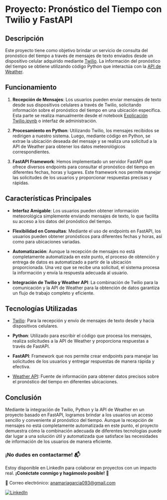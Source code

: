 # Proyecto: Pronóstico del Tiempo con Twilio y FastAPI

## Descripción

Este proyecto tiene como objetivo brindar un servicio de consulta del pronóstico del tiempo a través de mensajes de texto enviados desde un dispositivo celular adquirido mediante [Twilio](https://console.twilio.com/). La información del pronóstico del tiempo se obtiene utilizando código Python que interactúa con la [API de Weather](https://www.weatherapi.com/).

## Funcionamiento

1. **Recepción de Mensajes**: Los usuarios pueden enviar mensajes de texto desde sus dispositivos celulares a través de Twilio, solicitando información sobre el pronóstico del tiempo en una ubicación específica. Esta parte se realiza manualmente desde el notebook [Explicación Twilio.ipynb](ruta_del_notebook/Explicación%20Twilio.ipynb) o interfaz de administración.

2. **Procesamiento en Python**: Utilizando Twilio, los mensajes recibidos se redirigen a nuestro sistema. Luego, mediante código en Python, se extrae la ubicación deseada del mensaje y se realiza una solicitud a la API de Weather para obtener los datos meteorológicos correspondientes.

3. **FastAPI Framework**: Hemos implementado un servidor FastAPI que ofrece diversos endpoints para consultar el pronóstico del tiempo en diferentes fechas, horas y lugares. Este framework nos permite manejar las solicitudes de los usuarios y proporcionar respuestas precisas y rápidas.

## Características Principales

- **Interfaz Amigable**: Los usuarios pueden obtener información meteorológica simplemente enviando mensajes de texto, lo que facilita su acceso a los datos del pronóstico del tiempo.

- **Flexibilidad en Consultas**: Mediante el uso de endpoints en FastAPI, los usuarios pueden obtener pronósticos para diferentes fechas y horas, así como para ubicaciones variadas.

- **Automatización**: Aunque la recepción de mensajes no está completamente automatizada en este punto, el proceso de obtención y entrega de datos es automatizado a partir de la ubicación proporcionada. Una vez que se recibe una solicitud, el sistema procesa la información y envía la respuesta adecuada al usuario.

- **Integración de Twilio y Weather API**: La combinación de Twilio para la comunicación y la API de Weather para la obtención de datos garantiza un flujo de trabajo completo y eficiente.

## Tecnologías Utilizadas

- [Twilio](https://console.twilio.com/): Para la recepción y envío de mensajes de texto desde y hacia dispositivos celulares.

- **Python**: Utilizado para escribir el código que procesa los mensajes, realiza solicitudes a la API de Weather y proporciona respuestas a través de FastAPI.

- **FastAPI**: Framework que nos permite crear endpoints para manejar las solicitudes de los usuarios y entregar respuestas de manera rápida y efectiva.

- [Weather API](https://www.weatherapi.com/): Fuente de información para obtener datos precisos sobre el pronóstico del tiempo en diferentes ubicaciones.

## Conclusión

Mediante la integración de Twilio, Python y la API de Weather en un proyecto basado en FastAPI, logramos brindar a los usuarios un acceso sencillo y conveniente al pronóstico del tiempo. Aunque la recepción de mensajes no está completamente automatizada en este punto, el proyecto demuestra cómo la combinación adecuada de diferentes tecnologías puede dar lugar a una solución útil y automatizada que satisface las necesidades de información de los usuarios de manera eficiente.

### ¡No dudes en contactarme! 📬

Estoy disponible en LinkedIn para colaborar en proyectos con un impacto real. **¡Conéctate conmigo y hagámoslo posible!** 🤝

📧 Correo electrónico: anamariagarcia093@gmail.com

[![LinkedIn](https://img.shields.io/badge/LinkedIn-Ana%20Mar%C3%ADa%20Garc%C3%ADa%20Arias-blue?style=flat&logo=linkedin)](https://www.linkedin.com/in/anamaria1993/)

